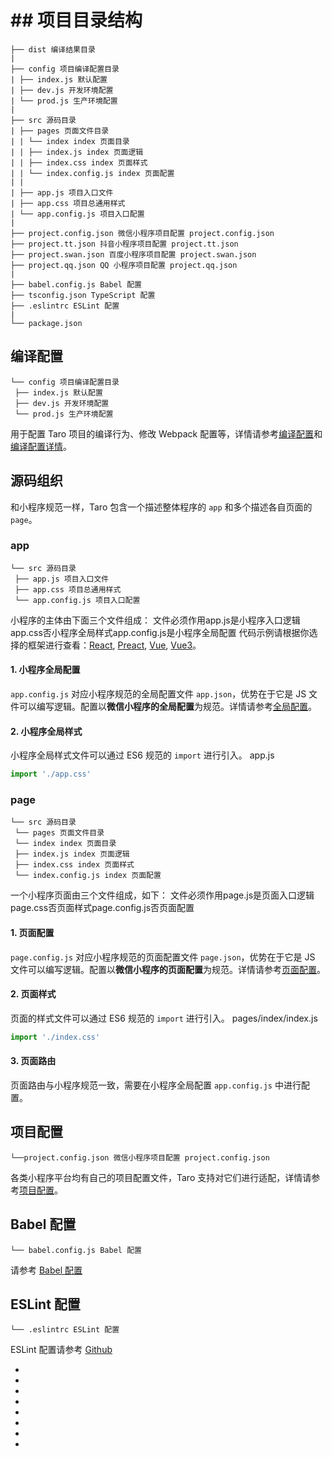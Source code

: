 # ## 项目目录结构[​](folder.html#项目目录结构)
```text
├── dist 编译结果目录
|
├── config 项目编译配置目录
| ├── index.js 默认配置
| ├── dev.js 开发环境配置
| └── prod.js 生产环境配置
|
├── src 源码目录
| ├── pages 页面文件目录
| | └── index index 页面目录
| | ├── index.js index 页面逻辑
| | ├── index.css index 页面样式
| | └── index.config.js index 页面配置
| |
| ├── app.js 项目入口文件
| ├── app.css 项目总通用样式
| └── app.config.js 项目入口配置
|
├── project.config.json 微信小程序项目配置 project.config.json
├── project.tt.json 抖音小程序项目配置 project.tt.json
├── project.swan.json 百度小程序项目配置 project.swan.json
├── project.qq.json QQ 小程序项目配置 project.qq.json
|
├── babel.config.js Babel 配置
├── tsconfig.json TypeScript 配置
├── .eslintrc ESLint 配置
|
└── package.json
```

## 编译配置[​](folder.html#编译配置)
```text
└── config 项目编译配置目录
 ├── index.js 默认配置
 ├── dev.js 开发环境配置
 └── prod.js 生产环境配置
```

用于配置 Taro 项目的编译行为、修改 Webpack 配置等，详情请参考[编译配置](config.html)和[编译配置详情](config-detail.html)。
## 源码组织[​](folder.html#源码组织)
和小程序规范一样，Taro 包含一个描述整体程序的 `app` 和多个描述各自页面的 `page`。
### app[​](folder.html#app)
```text
└── src 源码目录
 ├── app.js 项目入口文件
 ├── app.css 项目总通用样式
 └── app.config.js 项目入口配置
```

小程序的主体由下面三个文件组成：
文件必须作用app.js是小程序入口逻辑app.css否小程序全局样式app.config.js是小程序全局配置
代码示例请根据你选择的框架进行查看：[React](react-overall.html), [Preact](preact.html), [Vue](vue-overall.html), [Vue3](vue3.html)。
#### 1. 小程序全局配置[​](folder.html#1-小程序全局配置)
`app.config.js` 对应小程序规范的全局配置文件 `app.json`，优势在于它是 JS 文件可以编写逻辑。配置以**微信小程序的全局配置**为规范。详情请参考[全局配置](app-config.html)。
#### 2. 小程序全局样式[​](folder.html#2-小程序全局样式)
小程序全局样式文件可以通过 ES6 规范的 `import` 进行引入。
app.js
```js
import './app.css'
```

### page[​](folder.html#page)
```text
└── src 源码目录
 └── pages 页面文件目录
 └── index index 页面目录
 ├── index.js index 页面逻辑
 ├── index.css index 页面样式
 └── index.config.js index 页面配置
```

一个小程序页面由三个文件组成，如下：
文件必须作用page.js是页面入口逻辑page.css否页面样式page.config.js否页面配置
#### 1. 页面配置[​](folder.html#1-页面配置)
`page.config.js` 对应小程序规范的页面配置文件 `page.json`，优势在于它是 JS 文件可以编写逻辑。配置以**微信小程序的页面配置**为规范。详情请参考[页面配置](page-config.html)。
#### 2. 页面样式[​](folder.html#2-页面样式)
页面的样式文件可以通过 ES6 规范的 `import` 进行引入。
pages/index/index.js
```js
import './index.css'
```

#### 3. 页面路由[​](folder.html#3-页面路由)
页面路由与小程序规范一致，需要在小程序全局配置 `app.config.js` 中进行配置。
## 项目配置[​](folder.html#项目配置)
```text
└──project.config.json 微信小程序项目配置 project.config.json
```

各类小程序平台均有自己的项目配置文件，Taro 支持对它们进行适配，详情请参考[项目配置](project-config.html)。
## Babel 配置[​](folder.html#babel-配置)
```text
└── babel.config.js Babel 配置
```

请参考 [Babel 配置](babel-config.html)
## ESLint 配置[​](folder.html#eslint-配置)
```text
└── .eslintrc ESLint 配置
```

ESLint 配置请参考 [Github](https://github.com/NervJS/taro/tree/next/packages/eslint-config-taro)

- 
- 
- 

- 
- 

- 
- 
-
